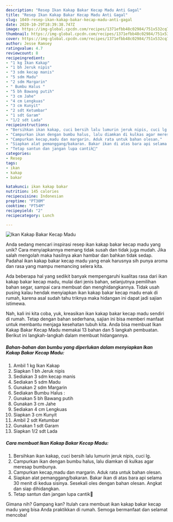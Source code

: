 ```yaml
---
description: "Resep Ikan Kakap Bakar Kecap Madu Anti Gagal"
title: "Resep Ikan Kakap Bakar Kecap Madu Anti Gagal"
slug: 1049-resep-ikan-kakap-bakar-kecap-madu-anti-gagal
date: 2020-10-29T18:39:38.747Z
image: https://img-global.cpcdn.com/recipes/1371efbb48c02984/751x532cq70/ikan-kakap-bakar-kecap-madu-foto-resep-utama.jpg
thumbnail: https://img-global.cpcdn.com/recipes/1371efbb48c02984/751x532cq70/ikan-kakap-bakar-kecap-madu-foto-resep-utama.jpg
cover: https://img-global.cpcdn.com/recipes/1371efbb48c02984/751x532cq70/ikan-kakap-bakar-kecap-madu-foto-resep-utama.jpg
author: Jesse Ramsey
ratingvalue: 4.7
reviewcount: 8
recipeingredient:
- "1 kg Ikan Kakap"
- "1 bh Jeruk nipis"
- "3 sdm kecap manis"
- "5 sdm Madu"
- "2 sdm Margarin"
- " Bumbu Halus "
- "5 bh Bawang putih"
- "3 cm Jahe"
- "4 cm Lengkuas"
- "3 cm Kunyit"
- "2 sdt Ketumbar"
- "1 sdt Garam"
- "1/2 sdt Lada"
recipeinstructions:
- "Bersihkan ikan kakap, cuci bersih lalu lumurin jeruk nipis, cuci lg."
- "Campurkan ikan dengan bumbu halus, lalu diamkan di kulkas agar meresap bumbunya."
- "Campurkan kecap,madu dan margarin. Aduk rata untuk bahan olesan."
- "Siapkan alat pemanggang/bakaran. Bakar ikan di atas bara api selama 30 menit di kedua sisinya. Sesekali oles dengan bahan olesan. Angkat dan siap dihidangkan."
- "Tetap santun dan jangan lupa cantik💚"
categories:
- Resep
tags:
- ikan
- kakap
- bakar

katakunci: ikan kakap bakar 
nutrition: 145 calories
recipecuisine: Indonesian
preptime: "PT30M"
cooktime: "PT54M"
recipeyield: "2"
recipecategory: Lunch

---
```



![Ikan Kakap Bakar Kecap Madu](https://img-global.cpcdn.com/recipes/1371efbb48c02984/751x532cq70/ikan-kakap-bakar-kecap-madu-foto-resep-utama.jpg)

Anda sedang mencari inspirasi resep ikan kakap bakar kecap madu yang unik? Cara menyiapkannya memang tidak susah dan tidak juga mudah. Jika salah mengolah maka hasilnya akan hambar dan bahkan tidak sedap. Padahal ikan kakap bakar kecap madu yang enak harusnya sih punya aroma dan rasa yang mampu memancing selera kita.

Ada beberapa hal yang sedikit banyak mempengaruhi kualitas rasa dari ikan kakap bakar kecap madu, mulai dari jenis bahan, selanjutnya pemilihan bahan segar, sampai cara membuat dan menghidangkannya. Tidak usah pusing kalau hendak menyiapkan ikan kakap bakar kecap madu enak di rumah, karena asal sudah tahu triknya maka hidangan ini dapat jadi sajian istimewa.




Nah, kali ini kita coba, yuk, kreasikan ikan kakap bakar kecap madu sendiri di rumah. Tetap dengan bahan sederhana, sajian ini bisa memberi manfaat untuk membantu menjaga kesehatan tubuh kita. Anda bisa membuat Ikan Kakap Bakar Kecap Madu memakai 13 bahan dan 5 langkah pembuatan. Berikut ini langkah-langkah dalam membuat hidangannya.

<!--inarticleads1-->

##### Bahan-bahan dan bumbu yang diperlukan dalam menyiapkan Ikan Kakap Bakar Kecap Madu:

1. Ambil 1 kg Ikan Kakap
1. Siapkan 1 bh Jeruk nipis
1. Sediakan 3 sdm kecap manis
1. Sediakan 5 sdm Madu
1. Gunakan 2 sdm Margarin
1. Sediakan  Bumbu Halus :
1. Gunakan 5 bh Bawang putih
1. Gunakan 3 cm Jahe
1. Sediakan 4 cm Lengkuas
1. Siapkan 3 cm Kunyit
1. Ambil 2 sdt Ketumbar
1. Gunakan 1 sdt Garam
1. Siapkan 1/2 sdt Lada




<!--inarticleads2-->

##### Cara membuat Ikan Kakap Bakar Kecap Madu:

1. Bersihkan ikan kakap, cuci bersih lalu lumurin jeruk nipis, cuci lg.
1. Campurkan ikan dengan bumbu halus, lalu diamkan di kulkas agar meresap bumbunya.
1. Campurkan kecap,madu dan margarin. Aduk rata untuk bahan olesan.
1. Siapkan alat pemanggang/bakaran. Bakar ikan di atas bara api selama 30 menit di kedua sisinya. Sesekali oles dengan bahan olesan. Angkat dan siap dihidangkan.
1. Tetap santun dan jangan lupa cantik💚




Gimana nih? Gampang kan? Itulah cara membuat ikan kakap bakar kecap madu yang bisa Anda praktikkan di rumah. Semoga bermanfaat dan selamat mencoba!
